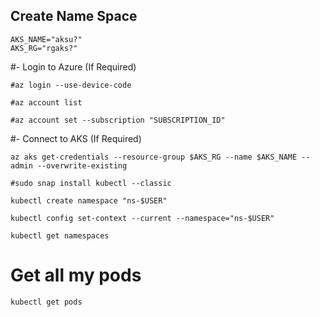 ## Create Name Space
```
AKS_NAME="aksu?"
AKS_RG="rgaks?"
```

#- Login to Azure (If Required)
```
#az login --use-device-code
```
```
#az account list
```
```
#az account set --subscription "SUBSCRIPTION_ID"
```

#- Connect to AKS (If Required)
```
az aks get-credentials --resource-group $AKS_RG --name $AKS_NAME --admin --overwrite-existing
```
```
#sudo snap install kubectl --classic
```
```
kubectl create namespace "ns-$USER"
```
```
kubectl config set-context --current --namespace="ns-$USER"
```
```
kubectl get namespaces
```

# Get all my pods
```
kubectl get pods
```
